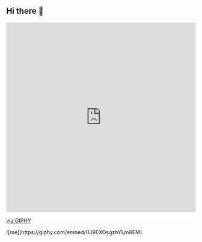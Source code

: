 ## Hi there 👋

<!--
**flintbits/flintbits** is a ✨ _special_ ✨ repository because its `README.md` (this file) appears on your GitHub profile.

Here are some ideas to get you started:

- 🔭 I’m currently working on ...
- 🌱 I’m currently learning ...
- 👯 I’m looking to collaborate on ...
- 🤔 I’m looking for help with ...
- 💬 Ask me about ...
- 📫 How to reach me: ...
- 😄 Pronouns: ...
- ⚡ Fun fact: ...
-->

<div style="width:100%;height:0;padding-bottom:100%;position:relative;"><iframe src="https://giphy.com/embed/l1J9EXOsgzbYLm8EM" width="100%" height="100%" style="position:absolute" frameBorder="0" class="giphy-embed" allowFullScreen></iframe></div><p><a href="https://giphy.com/gifs/trippy-weird-psychedelic-l1J9EXOsgzbYLm8EM">via GIPHY</a></p>
![me](https://giphy.com/embed/l1J9EXOsgzbYLm8EM)
